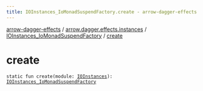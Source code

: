 ```yaml
---
title: IOInstances_IoMonadSuspendFactory.create - arrow-dagger-effects
---
```


[arrow-dagger-effects](../../index.html) / [arrow.dagger.effects.instances](../index.html) / [IOInstances_IoMonadSuspendFactory](index.html) / [create](./create.html)

# create

`static fun create(module: `[`IOInstances`](../-i-o-instances/index.html)`): `[`IOInstances_IoMonadSuspendFactory`](index.html)